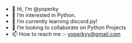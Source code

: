 - 👋 Hi, I’m @yoperky
- 👀 I’m interested in Python.
- 🌱 I’m currently learning discord.py!
- 💞️ I’m looking to collaborate on Python Projects
- 📫 How to reach me :-
yoperkyy@gmail.com
